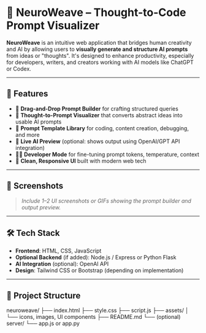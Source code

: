 # 🧠 NeuroWeave – Thought-to-Code Prompt Visualizer

**NeuroWeave** is an intuitive web application that bridges human creativity and AI by allowing users to **visually generate and structure AI prompts** from ideas or "thoughts". It's designed to enhance productivity, especially for developers, writers, and creators working with AI models like ChatGPT or Codex.


---

## 🌟 Features

- 🧩 **Drag-and-Drop Prompt Builder** for crafting structured queries
- 🧠 **Thought-to-Prompt Visualizer** that converts abstract ideas into usable AI prompts
- 💬 **Prompt Template Library** for coding, content creation, debugging, and more
- 🔄 **Live AI Preview** (optional: shows output using OpenAI/GPT API integration)
- 🧑‍💻 **Developer Mode** for fine-tuning prompt tokens, temperature, context
- 🎨 **Clean, Responsive UI** built with modern web tech

---

## 📸 Screenshots

> _Include 1–2 UI screenshots or GIFs showing the prompt builder and output preview._

---

## 🛠️ Tech Stack

- **Frontend**: HTML, CSS, JavaScript
- **Optional Backend** (if added): Node.js / Express or Python Flask
- **AI Integration** (optional): OpenAI API
- **Design**: Tailwind CSS or Bootstrap (depending on implementation)

---

## 📂 Project Structure

neuroweave/
├── index.html
├── style.css
├── script.js
├── assets/
│ └── icons, images, UI components
├── README.md
└── (optional) server/
└── app.js or app.py

